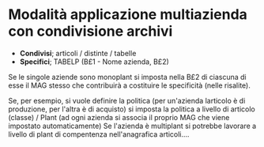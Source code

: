 # Modalità applicazione multiazienda con condivisione archivi
 * __Condivisi__; articoli / distinte / tabelle
 * __Specifici__; TABELP (B£1 - Nome azienda, B£2)

Se le singole aziende sono monoplant si imposta nella B£2 di ciascuna di esse il MAG stesso che contribuirà a costituire le specificità (nelle risalite).

Se, per esempio, si vuole definire la politica (per un'azienda larticolo è di produzione, per l'altra è di acquisto) si imposta la politica a livello di articolo (classe) / Plant (ad ogni azienda si associa il proprio MAG che viene impostato automaticamente)
Se l'azienda è multiplant si potrebbe lavorare a livello di plant di compentenza nell'anagrafica articoli....
